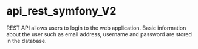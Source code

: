 # api_rest_symfony_V2

REST API allows users to login to the web application. Basic information about
the user such as email address, username and password are stored in the database.
